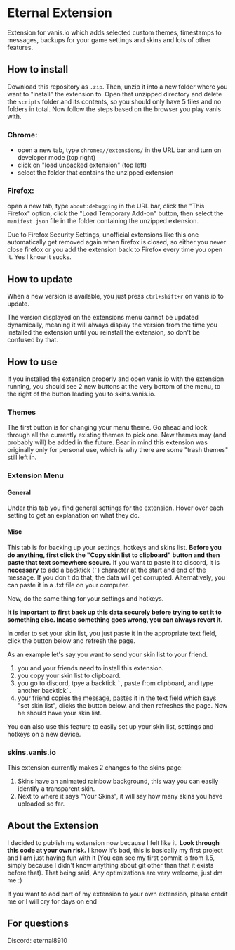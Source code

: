 # Eternal Extension

Extension for vanis.io which adds selected custom themes, timestamps to messages, backups for your game settings and skins and lots of other features.


## How to install
Download this repository as `.zip`. Then, unzip it into a new folder where you want to "install" the extension to. Open that unzipped directory and delete the `scripts` folder and its contents, so you should only have 5 files and no folders in total. Now follow the steps based on the browser you play vanis with.

### Chrome:
- open a new tab, type `chrome://extensions/` in the URL bar and turn on developer mode (top right)
- click on "load unpacked extension" (top left)
- select the folder that contains the unzipped extension

### Firefox:
open a new tab, type `about:debugging` in the URL bar, click the "This Firefox" option, click the "Load Temporary Add-on" button, then select the `manifest.json` file in the folder containing the unzipped extension.

Due to Firefox Security Settings, unofficial extensions like this one automatically get removed again when firefox is closed, so either you never close firefox or you add the extension back to Firefox every time you open it. Yes I know it sucks.


## How to update
When a new version is available, you just press `ctrl+shift+r` on vanis.io to update.

The version displayed on the extensions menu cannot be updated dynamically, meaning it will always display the version from the time you installed the extension until you reinstall the extension, so don't be confused by that.

## How to use

If you installed the extension properly and open vanis.io with the extension running, you should see 2 new buttons at the very bottom of the menu, to the right of the button leading you to skins.vanis.io. 


### Themes
The first button is for changing your menu theme. Go ahead and look through all the currently existing themes to pick one. New themes may (and probably will) be added in the future. Bear in mind this extension was originally only for personal use, which is why there are some "trash themes" still left in.


### Extension Menu

#### General
Under this tab you find general settings for the extension. Hover over each setting to get an explanation on what they do.

#### Misc
This tab is for backing up your settings, hotkeys and skins list. **Before you do anything, first click the "Copy skin list to clipboard" button and then paste that text somewhere secure.** If you want to paste it to discord, it is **necessary** to add a backtick (`` ` ``) character at the start and end of the message. If you don't do that, the data will get corrupted. Alternatively, you can paste it in a .txt file on your computer.

Now, do the same thing for your settings and hotkeys.

**It is important to first back up this data securely before trying to set it to something else. Incase something goes wrong, you can always revert it.**

In order to set your skin list, you just paste it in the appropriate text field, click the button below and refresh the page. 

As an example let's say you want to send your skin list to your friend. 
1. you and your friends need to install this extension.
2. you copy your skin list to clipboard.
3. you go to discord, tpye a backtick `` ` ``, paste from clipboard, and type another backtick`` ` ``.
4. your friend copies the message, pastes it in the text field which says "set skin list", clicks the button below, and then refreshes the page. Now he should have your skin list.

You can also use this feature to easily set up your skin list, settings and hotkeys on a new device.


### skins.vanis.io
This extension currently makes 2 changes to the skins page:
1. Skins have an animated rainbow background, this way you can easily identify a transparent skin.
2. Next to where it says "Your Skins", it will say how many skins you have uploaded so far.


## About the Extension
I decided to publish my extension now because I felt like it. **Look through this code at your own risk.** I know it's bad, this is basically my first project and I am just having fun with it (You can see my first commit is from 1.5, simply because I didn't know anything about git other than that it exists before that). That being said, Any optimizations are very welcome, just dm me :)

If you want to add part of my extension to your own extension, please credit me or I will cry for days on end

## For questions
Discord: eternal8910
